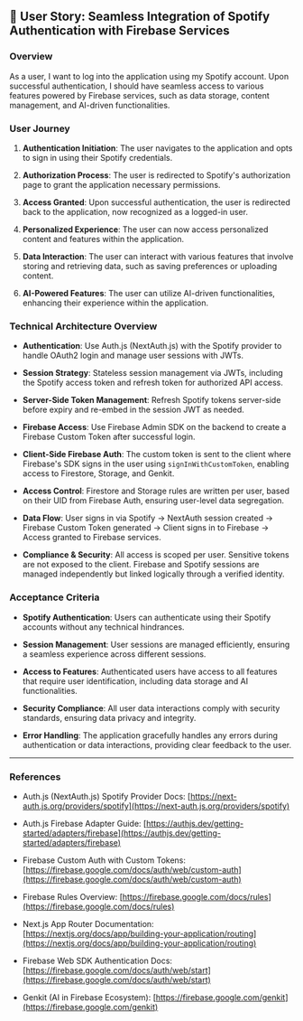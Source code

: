 ## 🎵 User Story: Seamless Integration of Spotify Authentication with Firebase Services

### Overview

As a user, I want to log into the application using my Spotify account. Upon successful authentication, I should have seamless access to various features powered by Firebase services, such as data storage, content management, and AI-driven functionalities.

### User Journey

1. **Authentication Initiation**:
   The user navigates to the application and opts to sign in using their Spotify credentials.

2. **Authorization Process**:
   The user is redirected to Spotify's authorization page to grant the application necessary permissions.

3. **Access Granted**:
   Upon successful authentication, the user is redirected back to the application, now recognized as a logged-in user.

4. **Personalized Experience**:
   The user can now access personalized content and features within the application.

5. **Data Interaction**:
   The user can interact with various features that involve storing and retrieving data, such as saving preferences or uploading content.

6. **AI-Powered Features**:
   The user can utilize AI-driven functionalities, enhancing their experience within the application.

### Technical Architecture Overview

- **Authentication**: Use Auth.js (NextAuth.js) with the Spotify provider to handle OAuth2 login and manage user sessions with JWTs.

- **Session Strategy**: Stateless session management via JWTs, including the Spotify access token and refresh token for authorized API access.

- **Server-Side Token Management**: Refresh Spotify tokens server-side before expiry and re-embed in the session JWT as needed.

- **Firebase Access**: Use Firebase Admin SDK on the backend to create a Firebase Custom Token after successful login.

- **Client-Side Firebase Auth**: The custom token is sent to the client where Firebase's SDK signs in the user using `signInWithCustomToken`, enabling access to Firestore, Storage, and Genkit.

- **Access Control**: Firestore and Storage rules are written per user, based on their UID from Firebase Auth, ensuring user-level data segregation.

- **Data Flow**: User signs in via Spotify → NextAuth session created → Firebase Custom Token generated → Client signs in to Firebase → Access granted to Firebase services.

- **Compliance & Security**: All access is scoped per user. Sensitive tokens are not exposed to the client. Firebase and Spotify sessions are managed independently but linked logically through a verified identity.

### Acceptance Criteria

- **Spotify Authentication**:
  Users can authenticate using their Spotify accounts without any technical hindrances.

- **Session Management**:
  User sessions are managed efficiently, ensuring a seamless experience across different sessions.

- **Access to Features**:
  Authenticated users have access to all features that require user identification, including data storage and AI functionalities.

- **Security Compliance**:
  All user data interactions comply with security standards, ensuring data privacy and integrity.

- **Error Handling**:
  The application gracefully handles any errors during authentication or data interactions, providing clear feedback to the user.

---

### References

- Auth.js (NextAuth.js) Spotify Provider Docs:
  [https://next-auth.js.org/providers/spotify](https://next-auth.js.org/providers/spotify)

- Auth.js Firebase Adapter Guide:
  [https://authjs.dev/getting-started/adapters/firebase](https://authjs.dev/getting-started/adapters/firebase)

- Firebase Custom Auth with Custom Tokens:
  [https://firebase.google.com/docs/auth/web/custom-auth](https://firebase.google.com/docs/auth/web/custom-auth)

- Firebase Rules Overview:
  [https://firebase.google.com/docs/rules](https://firebase.google.com/docs/rules)

- Next.js App Router Documentation:
  [https://nextjs.org/docs/app/building-your-application/routing](https://nextjs.org/docs/app/building-your-application/routing)

- Firebase Web SDK Authentication Docs:
  [https://firebase.google.com/docs/auth/web/start](https://firebase.google.com/docs/auth/web/start)

- Genkit (AI in Firebase Ecosystem):
  [https://firebase.google.com/genkit](https://firebase.google.com/genkit)
